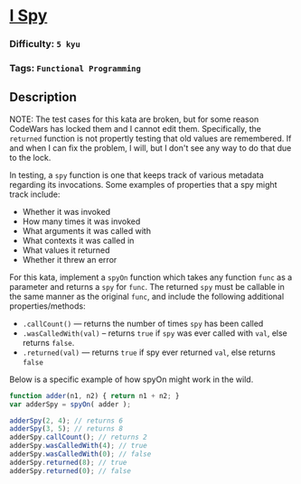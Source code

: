 # [I Spy](https://www.codewars.com/kata/555185132c0d4cca3d000197)

### Difficulty: `5 kyu`

### Tags: `Functional Programming` 

## Description

NOTE: The test cases for this kata are broken, but for some reason CodeWars has locked them and I cannot edit them. Specifically, the `returned` function is not propertly testing that old values are remembered. If and when I can fix the problem, I will, but I don't see any way to do that due to the lock.

In testing, a `spy` function is one that keeps track of various metadata regarding its invocations. Some examples of properties that a spy might track include:

- Whether it was invoked
- How many times it was invoked
- What arguments it was called with
- What contexts it was called in
- What values it returned
- Whether it threw an error

For this kata, implement a `spyOn` function which takes any function `func` as a parameter and returns a `spy` for `func`. The returned `spy` must be callable in the same manner as the original `func`, and include the following additional properties/methods:

- `.callCount()` — returns the number of times `spy` has been called
- `.wasCalledWith(val)` – returns `true` if `spy` was ever called with `val`, else returns `false`.
- `.returned(val)` — returns `true` if spy ever returned `val`, else returns `false`

Below is a specific example of how spyOn might work in the wild.

```js
function adder(n1, n2) { return n1 + n2; }
var adderSpy = spyOn( adder );

adderSpy(2, 4); // returns 6
adderSpy(3, 5); // returns 8
adderSpy.callCount(); // returns 2
adderSpy.wasCalledWith(4); // true
adderSpy.wasCalledWith(0); // false
adderSpy.returned(8); // true
adderSpy.returned(0); // false
```